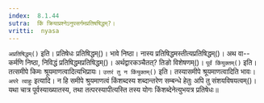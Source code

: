 ```yaml
---
index:  8.1.44
sutra:  किं क्रियाप्रश्नेऽनुपसर्गमप्रतिषषिद्धम्?।
vritti:  nyasa
---
```


`अप्रतिषिद्धम्()` इति। प्रतिषेधः प्रतिषिद्धम्()। भावे निष्ठा। नास्य प्रतिषिद्धमस्तीत्यप्रतिषिद्धम्()। अथ वा--कर्मणि निष्ठा, निविद्धं प्रतिषिद्धमप्रतिषिद्धम्()। अर्थद्वारकञ्चैतत्? तिङो विशेषणम्()। 
`पूर्वं किंयुक्तम्()` इति। तत्समीपे किमः श्रूयमाणत्वादित्यभिप्रायः। `उत्तरं तु न किंयुक्तम्()` इति। तस्यासमीपे श्रूयमाणत्वादिति भावः। 
`अपरे त्वाहुः` इत्यादि। न हि समीपे श्रुयमाणत्वं किंशब्दस्य शब्दान्तरेण सम्बन्धे हेतुः अपि तु संशयविषयत्वम्()। यथा चात्र पूर्वस्याख्यातस्य, तथा तत्परस्यापीत्यस्ति तस्य योगः किंशब्देनेत्युभयत्र प्रतिषेधः॥

